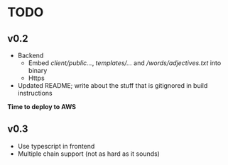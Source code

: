 # TODO

## v0.2

- Backend
    - Embed *client/public...*, *templates/...* and */words/adjectives.txt* into binary
    - Https
- Updated README; write about the stuff that is gitignored in build instructions

**Time to deploy to AWS**

## v0.3

- Use typescript in frontend
- Multiple chain support (not as hard as it sounds)
